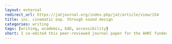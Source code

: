 ```yaml
---
layout: external
redirect_url: https://jatjournal.org/index.php/jat/article/view/154
title: inc. cinematic exp. through sound design
categories: writing
tags: [writing, academic, EAD, accessibility]
short: I co-edited this peer-reviewed journal paper for the AHRC funded Enhancing Audio Description project.  
---
```

